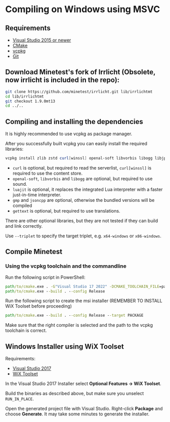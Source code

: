 # Compiling on Windows using MSVC

## Requirements

- [Visual Studio 2015 or newer](https://visualstudio.microsoft.com)
- [CMake](https://cmake.org/download/)
- [vcpkg](https://github.com/Microsoft/vcpkg)
- [Git](https://git-scm.com/downloads)


## Download Minetest's fork of Irrlicht (Obsolete, now irrlicht is included in the repo):

```bash
git clone https://github.com/minetest/irrlicht.git lib/irrlichtmt
cd lib/irrlichtmt
git checkout 1.9.0mt13
cd ../..
```

## Compiling and installing the dependencies

It is highly recommended to use vcpkg as package manager.

After you successfully built vcpkg you can easily install the required libraries:
```powershell
vcpkg install zlib zstd curl[winssl] openal-soft libvorbis libogg libjpeg-turbo sqlite3 freetype luajit gmp jsoncpp opengl-registry gettext --triplet x64-windows
```

- `curl` is optional, but required to read the serverlist, `curl[winssl]` is required to use the content store.
- `openal-soft`, `libvorbis` and `libogg` are optional, but required to use sound.
- `luajit` is optional, it replaces the integrated Lua interpreter with a faster just-in-time interpreter.
- `gmp` and `jsoncpp` are optional, otherwise the bundled versions will be compiled
- `gettext` is optional, but required to use translations.

There are other optional libraries, but they are not tested if they can build and link correctly.

Use `--triplet` to specify the target triplet, e.g. `x64-windows` or `x86-windows`.


## Compile Minetest

### Using the vcpkg toolchain and the commandline

Run the following script in PowerShell:

```cmd
path/to/cmake.exe . -G"Visual Studio 17 2022" -DCMAKE_TOOLCHAIN_FILE=path/to/vcpkg/scripts/buildsystems/vcpkg.cmake -DCMAKE_BUILD_TYPE=Release -DGETTEXT_MSGFMT=path/to/msgfmt.exe -DRUN_IN_PLACE=FALSE
path/to/cmake.exe --build . --config Release
```

Run the following script to create the msi installer (REMEMBER TO INSTALL WiX Toolset before proceeding)
```cmd
path/to/cmake.exe --build . --config Release --target PACKAGE
```
Make sure that the right compiler is selected and the path to the vcpkg toolchain is correct.


## Windows Installer using WiX Toolset

Requirements:
* [Visual Studio 2017](https://visualstudio.microsoft.com/)
* [WiX Toolset](https://wixtoolset.org/)

In the Visual Studio 2017 Installer select **Optional Features -> WiX Toolset**.

Build the binaries as described above, but make sure you unselect `RUN_IN_PLACE`.

Open the generated project file with Visual Studio. Right-click **Package** and choose **Generate**.
It may take some minutes to generate the installer.
